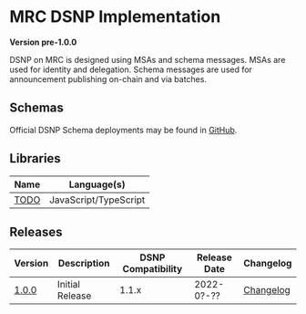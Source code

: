# MRC DSNP Implementation
__Version pre-1.0.0__

DSNP on MRC is designed using MSAs and schema messages.
MSAs are used for identity and delegation.
Schema messages are used for announcement publishing on-chain and via batches.

## Schemas

Official DSNP Schema deployments may be found in [GitHub](https://github.com/LibertyDSNP/schemas).

## Libraries
<!-- yaspeller ignore:start -->
| Name | Language(s) |
| --- | --- |
| [TODO]() | JavaScript/TypeScript |
<!-- yaspeller ignore:end -->

<!--- Uncomment for pre-release changes and prefix the version with `pre-[next version]`
## Prerelease Changelog

- [DIP-###](https://github.com/LibertyDSNP/spec/issues/###)

--->
## Releases

| Version | Description | DSNP Compatibility | Release Date | Changelog |
| --- | --- | --- | --- | --- |
| [1.0.0](https://github.com/LibertyDSNP/spec/tree/MRC-v1.0.0) | Initial Release | 1.1.x | 2022-0?-?? | [Changelog](https://github.com/LibertyDSNP/spec/releases/tag/MRC-v1.0.0) |
